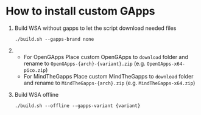 # How to install custom GApps

1. Build WSA without gapps to let the script download needed files

    `./build.sh --gapps-brand none`
1.
    - For OpenGApps
        Place custom OpenGApps to `download` folder and rename to `OpenGApps-{arch}-{variant}.zip` (e.g. `OpenGApps-x64-pico.zip`)
    - For MindTheGapps
        Place custom MindTheGapps to `download` folder and rename to `MindTheGapps-{arch}.zip` (e.g. `MindTheGapps-x64.zip`)
1. Build WSA offline

    `./build.sh --offline --gapps-variant {variant}`
